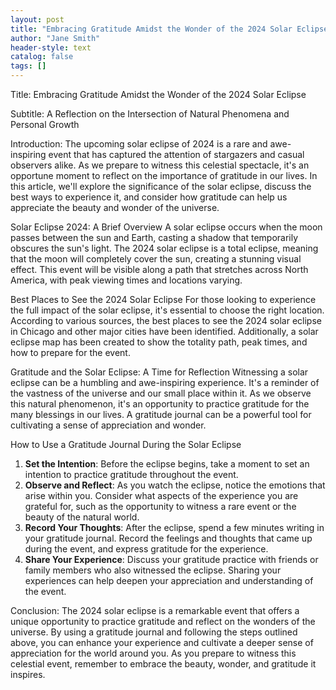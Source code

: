 ```yaml
---
layout: post
title: "Embracing Gratitude Amidst the Wonder of the 2024 Solar Eclipse"
author: "Jane Smith"
header-style: text
catalog: false
tags: []
---
```


Title: Embracing Gratitude Amidst the Wonder of the 2024 Solar Eclipse

Subtitle: A Reflection on the Intersection of Natural Phenomena and Personal Growth

Introduction:
The upcoming solar eclipse of 2024 is a rare and awe-inspiring event that has captured the attention of stargazers and casual observers alike. As we prepare to witness this celestial spectacle, it's an opportune moment to reflect on the importance of gratitude in our lives. In this article, we'll explore the significance of the solar eclipse, discuss the best ways to experience it, and consider how gratitude can help us appreciate the beauty and wonder of the universe.

Solar Eclipse 2024: A Brief Overview
A solar eclipse occurs when the moon passes between the sun and Earth, casting a shadow that temporarily obscures the sun's light. The 2024 solar eclipse is a total eclipse, meaning that the moon will completely cover the sun, creating a stunning visual effect. This event will be visible along a path that stretches across North America, with peak viewing times and locations varying.

Best Places to See the 2024 Solar Eclipse
For those looking to experience the full impact of the solar eclipse, it's essential to choose the right location. According to various sources, the best places to see the 2024 solar eclipse in Chicago and other major cities have been identified. Additionally, a solar eclipse map has been created to show the totality path, peak times, and how to prepare for the event.

Gratitude and the Solar Eclipse: A Time for Reflection
Witnessing a solar eclipse can be a humbling and awe-inspiring experience. It's a reminder of the vastness of the universe and our small place within it. As we observe this natural phenomenon, it's an opportunity to practice gratitude for the many blessings in our lives. A gratitude journal can be a powerful tool for cultivating a sense of appreciation and wonder.

How to Use a Gratitude Journal During the Solar Eclipse
1. **Set the Intention**: Before the eclipse begins, take a moment to set an intention to practice gratitude throughout the event.
2. **Observe and Reflect**: As you watch the eclipse, notice the emotions that arise within you. Consider what aspects of the experience you are grateful for, such as the opportunity to witness a rare event or the beauty of the natural world.
3. **Record Your Thoughts**: After the eclipse, spend a few minutes writing in your gratitude journal. Record the feelings and thoughts that came up during the event, and express gratitude for the experience.
4. **Share Your Experience**: Discuss your gratitude practice with friends or family members who also witnessed the eclipse. Sharing your experiences can help deepen your appreciation and understanding of the event.

Conclusion:
The 2024 solar eclipse is a remarkable event that offers a unique opportunity to practice gratitude and reflect on the wonders of the universe. By using a gratitude journal and following the steps outlined above, you can enhance your experience and cultivate a deeper sense of appreciation for the world around you. As you prepare to witness this celestial event, remember to embrace the beauty, wonder, and gratitude it inspires.